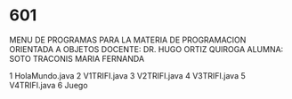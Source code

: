# 601

MENU DE PROGRAMAS PARA LA MATERIA DE PROGRAMACION ORIENTADA A OBJETOS
DOCENTE: DR. HUGO ORTIZ QUIROGA
ALUMNA: SOTO TRACONIS MARIA FERNANDA

1 HolaMundo.java
2 V1TRIFI.java
3 V2TRIFI.java
4 V3TRIFI.java
5 V4TRIFI.java
6 Juego